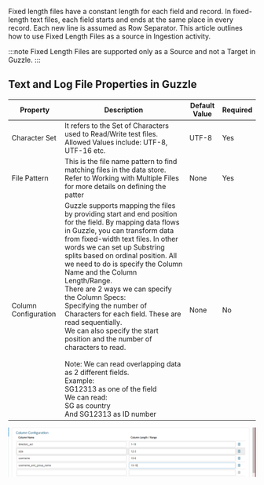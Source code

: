 Fixed length files have a constant length for each field and record. In fixed-length text files, each field starts and ends at the same place in every record. Each new line is assumed as Row Separator. This article outlines how to use Fixed Length  Files as a source in Ingestion activity. 

:::note
Fixed Length Files are supported only as a Source and not a Target in Guzzle.
:::

## Text and Log File Properties in Guzzle

|Property|Description|Default Value|Required|
|--- |--- |--- |--- |
|Character Set|It refers to the Set of Characters used to Read/Write test files. Allowed Values include: UTF-8, UTF-16 etc.|UTF-8|Yes|
|File Pattern|This is the file name pattern to find matching files in the data store. Refer to Working with Multiple Files for more details on defining the patter|None|Yes|
|Column Configuration|Guzzle supports mapping the files by providing start and end position for the field. By mapping data flows in Guzzle, you can transform data from fixed-width text files. In other words we can set up Substring splits based on ordinal position. All we need to do is specify the Column Name and the Column Length/Range. <br/>There are 2 ways we can specify the Column Specs:<br/>Specifying the number of Characters for each field. These are read sequentially.<br/>We can also specify the start position and the number of characters to read.<br/><br/>Note: We can read overlapping data as 2 different fields.<br/>Example:<br/>SG12313 as one of the field<br/>We can read:<br/>SG as country <br/>And SG12313 as ID number|None|No|


![image alt text](/img/docs/how-to-guides/ingest_data/fixedlength.png)

